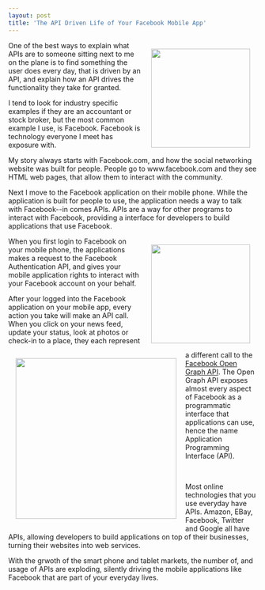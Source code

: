 ```yaml
---
layout: post
title: 'The API Driven Life of Your Facebook Mobile App'
---
```

<p><img style="padding: 15px;" src="http://kinlane-productions.s3.amazonaws.com/api-evangelist/iPhone-Desktop.png" alt="" width="200" align="right" /></p>
<p>One of the best ways to explain what APIs are to someone sitting next to me on the plane is to find something the user does every day, that is driven by an API, and explain how an API drives the functionality they take for granted.</p>
<p>I tend to look for industry specific examples if they are an accountant or stock broker, but the most common example I use, is Facebook.  Facebook is technology everyone I meet has exposure with.</p>
<p>My story always starts with Facebook.com, and how the social networking website was built for people.  People go to www.facebook.com and they see HTML web pages, that allow them to interact with the community.</p>
<p>Next I move to the Facebook application on their mobile phone.  While the application is built for people to use, the application needs a way to talk with Facebook--in comes APIs.  APIs are a way for other programs to interact with Facebook, providing a interface for developers to build applications that use Facebook.</p>
<p><img style="padding: 15px;" src="http://kinlane-productions.s3.amazonaws.com/api-evangelist/iPhone-Facebook-Login.png" alt="" width="200" align="right" /></p>
<p>When you first login to Facebook on your mobile phone, the applications makes a request to the Facebook Authentication API, and gives your mobile application rights to interact with your Facebook account on your behalf.</p>
<p><img style="padding: 15px;" src="http://kinlane-productions.s3.amazonaws.com/api-evangelist/iPHone-Facebook-Auth.png" alt="" width="325" align="left" /></p>
<p>After your logged into the Facebook application on your mobile app, every action you take will make an API call.  When you click on your news feed, update your status, look at photos or check-in to a place, they each represent a different call to the <a title="Facebook Open Graph API" href="https://developers.facebook.com/docs/reference/api/">Facebook Open Graph API</a>.   The Open Graph API exposes almost every aspect of Facebook as a programmatic interface that applications can use, hence the name Application Programming Interface (API).</p>
<p>&nbsp;</p>
<p>Most online technologies that you use everyday have APIs.  Amazon, EBay, Facebook, Twitter and Google all have APIs, allowing developers to build applications on top of their businesses, turning their websites into web services.</p>
<p>With the grwoth of the smart phone and tablet markets, the number of, and usage of APIs are exploding, silently driving the mobile applications like Facebook that are part of your everyday lives.</p>